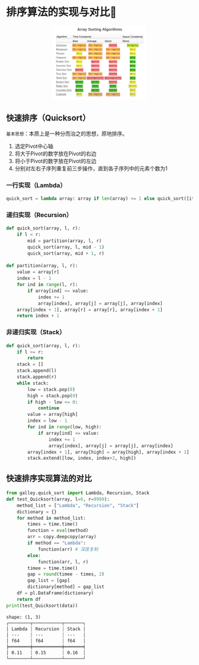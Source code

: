 # 排序算法的实现与对比🎢
<div align="center">
    <img src="./images/排序算法对比.webp" width="50%">
</div>

## 快速排序（Quicksort）

`基本思想`：本质上是一种分而治之的思想，原地排序。

1. 选定Pivot中心轴
2. 将大于Pivot的数字放在Pivot的右边
3. 将小于Pivot的数字放在Pivot的左边
4. 分别对左右子序列重复前三步操作，直到各子序列中的元素个数为1

### 一行实现（Lambda）

```python
quick_sort = lambda array: array if len(array) <= 1 else quick_sort([item for item in array[1:] if item <= array[0]]) + [array[0]] + quick_sort([item for item in array[1:] if item > array[0]])
```

### 递归实现（Recursion）

```python
def quick_sort(array, l, r):
    if l < r:
        mid = partition(array, l, r)
        quick_sort(array, l, mid - 1)
        quick_sort(array, mid + 1, r)

def partition(array, l, r):
    value = array[r]
    index = l - 1
    for ind in range(l, r):
        if array[ind] <= value:
            index += 1
            array[index], array[j] = array[j], array[index]
    array[index + 1], array[r] = array[r], array[index + 1]
    return index + 1
```

### 非递归实现（Stack）

```python
def quick_sort(array, l, r):
    if l >= r:
        return
    stack = []
    stack.append(l)
    stack.append(r)
    while stack:
        low = stack.pop(0)
        high = stack.pop(0)
        if high - low <= 0:
            continue
        value = array[high]
        index = low - 1
        for ind in range(low, high):
            if array[ind] <= value:
                index += 1
                array[index], array[j] = array[j], array[index]
        array[index + 1], array[high] = array[high], array[index + 1]
        stack.extend([low, index, index+2, high])
```

## 快速排序实现算法的对比
```python
from galley.quick_sort import Lambda, Recursion, Stack
def test_Quicksort(array, l=0, r=9999):
    method_list = ["Lambda", "Recursion", "Stack"]
    dictionary = {}
    for method in method_list:
        times = time.time()
        function = eval(method)
        arr = copy.deepcopy(array)
        if method == "Lambda":
            function(arr) # 深度复制
        else:
            function(arr, l, r)
        timee = time.time()
        gap = round(timee - times, 2)
        gap_list = [gap]
        dictionary[method] = gap_list
    df = pl.DataFrame(dictionary)
    return df
print(test_Quicksort(data))
```
```textile
shape: (1, 3)
┌────────┬───────────┬───────┐
│ Lambda ┆ Recursion ┆ Stack │
│ ---    ┆ ---       ┆ ---   │
│ f64    ┆ f64       ┆ f64   │
╞════════╪═══════════╪═══════╡
│ 0.11   ┆ 0.15      ┆ 0.16  │
└────────┴───────────┴───────┘
```